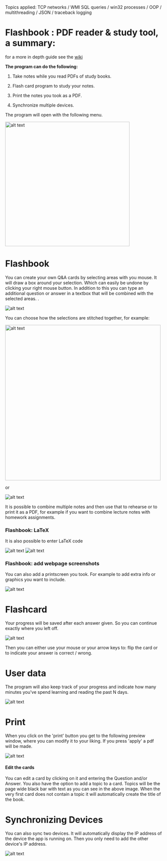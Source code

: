 Topics applied: TCP networks / WMI SQL queries / win32 processes / OOP / multithreading / JSON / traceback logging

# Flashbook : PDF reader & study tool, a summary:

for a more in depth guide see the [wiki](https://github.com/AntondeGroot/Flashbook/wiki)

**The program can do the following:**

  1) Take notes while you read PDFs of study books.

  2) Flash card program to study your notes.
  
  3) Print the notes you took as a PDF.
  
  4) Synchronize multiple devices.
  

The program will open with the following menu.

<img src="https://github.com/AntondeGroot/Flashbook/blob/master/readme%20images/main2.png" alt="alt text" width="400" height="">

# Flashbook


You can create your own Q&A cards by selecting areas with you mouse. It will draw a box around your selection. Which can easily be undone by clicking your right mouse button. In addition to this you can type an additional question or answer in a textbox that will be combined with the selected areas. .

![alt text](https://github.com/AntondeGroot/Flashbook/blob/master/readme%20images/fb_selection2.png)

You can choose how the selections are stitched together, for example:


<img src="https://github.com/AntondeGroot/Flashbook/blob/master/readme%20images/fb_selection_entered21.png" alt="alt text" width="500" height="">

or

![alt text](https://github.com/AntondeGroot/Flashbook/blob/master/readme%20images/fb_selection_entered22.png)


It is possible to combine multiple notes and then use that to rehearse or to print it as a PDF, for example if you want to combine lecture notes with homework assignments.


### Flashbook: LaTeX
It is also possible to enter LaTeX code 

![alt text](https://github.com/AntondeGroot/Flashbook/blob/master/readme%20images/fb_latex2.png) ![alt text](https://github.com/AntondeGroot/Flashbook/blob/master/readme%20images/fb_latex.png) 

### Flashbook: add webpage screenshots
You can also add a printscreen you took. For example to add extra info or graphics you want to include.

![alt text](https://github.com/AntondeGroot/Flashbook/blob/master/readme%20images/prtscr2.png)

# Flashcard

Your progress will be saved after each answer given. So you can continue exactly where you left off.

![alt text](https://github.com/AntondeGroot/Flashbook/blob/master/readme%20images/fc3.png)

Then you can either use your mouse or your arrow keys to: flip the card or to indicate your answer is correct / wrong.


# User data

The program will also keep track of your progress and indicate how many minutes you've spend learning and reading the past N days. 

![alt text](https://github.com/AntondeGroot/Flashbook/blob/master/readme%20images/statsgraph2.png)

# Print

When you click on the 'print' button you get to the following preview window, where you can modify it to your liking. If you press 'apply' a pdf will be made.

![alt text](https://github.com/AntondeGroot/Flashbook/blob/master/readme%20images/print5.png)

 

#### Edit the cards
You can edit a card by clicking on it and entering the Question and/or Answer. You also have the option to add a topic to a card. Topics will be the page wide black bar with text as you can see in the above image. When the very first card does not contain a topic it will automatically create the title of the book.

# Synchronizing Devices

You can also sync two devices. It will automatically display the IP address of the device the app is running on. Then you only need to add the other device's IP address.


![alt text](https://github.com/AntondeGroot/Flashbook/blob/master/readme%20images/sync_gui2.png)





